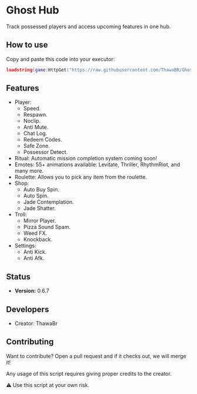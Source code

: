 # Ghost Hub

Track possessed players and access upcoming features in one hub.

## How to use

Copy and paste this code into your executor:

```lua
loadstring(game:HttpGet("https://raw.githubusercontent.com/ThawaBR/GhostHub/refs/heads/main/source"))()
```
## Features

- Player:
  - Speed.
  - Respawn.
  - Noclip.
  - Anti Mute.
  - Chat Log.
  - Redeem Codes.
  - Safe Zone.
  - Possessor Detect.
- Ritual:
Automatic mission completion system coming soon!
- Emotes: 55+ animations available: Levitate, Thriller, RhythmRiot, and many more.
- Roulette: Allows you to pick any item from the roulette.
- Shop:
  - Auto Buy Spin.
  - Auto Spin.
  - Jade Contemplation.
  - Jade Shatter.
- Troll:
  - Mirror Player.
  - Pizza Sound Spam.
  - Weed FX.
  - Knockback.
- Settings:
  - Anti Kick.
  - Anti Afk.

## Status
- **Version:** 0.6.7

## Developers
- Creator: ThawaBr

## Contributing
Want to contribute? Open a pull request and if it checks out, we will merge it!

Any usage of this script requires giving proper credits to the creator.

⚠️ Use this script at your own risk.
